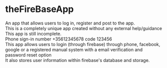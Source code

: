 # theFireBaseApp
An app that allows users to log in, register and post to the app. <br />
This is a completely unique app created without any external help/guidance <br />
This app is still incomplete. <br />
Phone sign-in number +35612345678 code 123456 <br />
This app allows users to login (through firebase) through phone, facebook, google or a registered manual system with a email verification and password reset option <br />
It also stores user information within firebase's database and storage.
